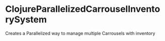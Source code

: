 # ClojureParallelizedCarrouselInventorySystem
Creates a Parallelized way to manage multiple Carrousels with inventory
